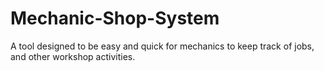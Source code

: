 # Mechanic-Shop-System
 A tool designed to be easy and quick for mechanics to keep track of jobs, and other workshop activities.
